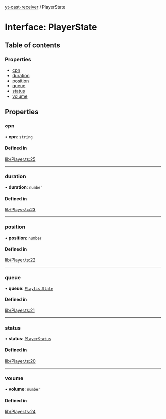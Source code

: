 [yt-cast-receiver](../README.md) / PlayerState

# Interface: PlayerState

## Table of contents

### Properties

- [cpn](PlayerState.md#cpn)
- [duration](PlayerState.md#duration)
- [position](PlayerState.md#position)
- [queue](PlayerState.md#queue)
- [status](PlayerState.md#status)
- [volume](PlayerState.md#volume)

## Properties

### cpn

• **cpn**: `string`

#### Defined in

[lib/Player.ts:25](https://github.com/patrickkfkan/yt-cast-receiver/blob/9c3f7bb/src/lib/Player.ts#L25)

___

### duration

• **duration**: `number`

#### Defined in

[lib/Player.ts:23](https://github.com/patrickkfkan/yt-cast-receiver/blob/9c3f7bb/src/lib/Player.ts#L23)

___

### position

• **position**: `number`

#### Defined in

[lib/Player.ts:22](https://github.com/patrickkfkan/yt-cast-receiver/blob/9c3f7bb/src/lib/Player.ts#L22)

___

### queue

• **queue**: [`PlaylistState`](PlaylistState.md)

#### Defined in

[lib/Player.ts:21](https://github.com/patrickkfkan/yt-cast-receiver/blob/9c3f7bb/src/lib/Player.ts#L21)

___

### status

• **status**: [`PlayerStatus`](../README.md#playerstatus)

#### Defined in

[lib/Player.ts:20](https://github.com/patrickkfkan/yt-cast-receiver/blob/9c3f7bb/src/lib/Player.ts#L20)

___

### volume

• **volume**: `number`

#### Defined in

[lib/Player.ts:24](https://github.com/patrickkfkan/yt-cast-receiver/blob/9c3f7bb/src/lib/Player.ts#L24)
